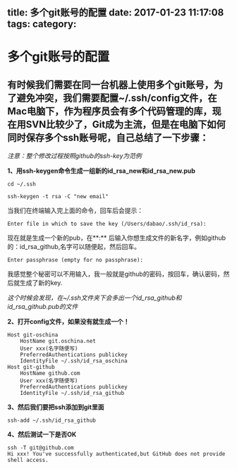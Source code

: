 title: 多个git账号的配置
date: 2017-01-23 11:17:08
tags:
category:
---

# 多个git账号的配置

## 有时候我们需要在同一台机器上使用多个git账号，为了避免冲突，我们需要配置~/.ssh/config文件，在Mac电脑下，作为程序员会有多个代码管理的库，现在用SVN比较少了，Git成为主流，但是在电脑下如何同时保存多个ssh账号呢，自己总结了一下步骤：

*注意：整个修改过程按照github的ssh-key为范例*

**1、用ssh-keygen命令生成一组新的id_rsa_new和id_rsa_new.pub**
```
cd ~/.ssh

ssh-keygen -t rsa -C "new email"
```
当我们在终端输入完上面的命令，回车后会提示：
```
Enter file in which to save the key (/Users/dabao/.ssh/id_rsa):
```
现在就是生成一个新的pub，在**:** 后输入你想生成文件的新名字，例如github的：id_rsa_github,名字可以随便起，然后回车。
```
Enter passphrase (empty for no passphrase):
```
我感觉整个秘密可以不用输入，我一般就是github的密码，按回车，确认密码，然后就生成了新的key.

*这个时候会发现，在~/.ssh文件夹下会多出一个id_rsa_github和id_rsa_github.pub的文件*

**2、打开config文件，如果没有就生成一个！**
```
Host git-oschina
    HostName git.oschina.net
    User xxx(名字随便写)
    PreferredAuthentications publickey
    IdentityFile ~/.ssh/id_rsa_oschina
Host git-github
    HostName github.com
    User xxx(名字随便写)
    PreferredAuthentications publickey
    IdentityFile ~/.ssh/id_rsa_github
```
**3、然后我们要把ssh添加到git里面**
```
ssh-add ~/.ssh/id_rsa_github
```
**4、然后测试一下是否OK**
```
ssh -T git@github.com
Hi xxx! You've successfully authenticated,but GitHub does not provide shell access.
```
